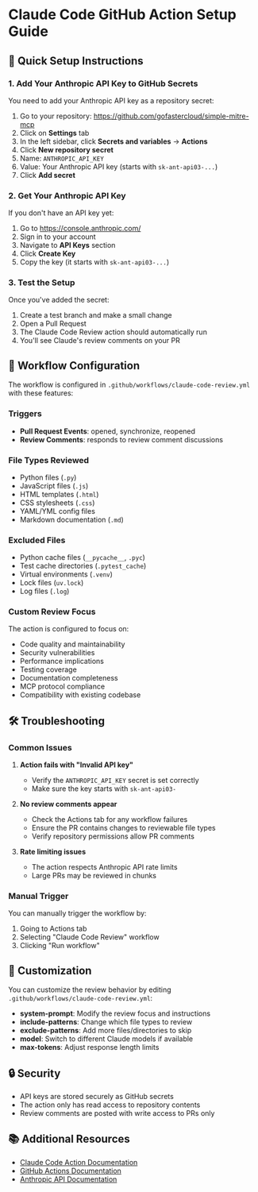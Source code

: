 # Claude Code GitHub Action Setup Guide

## 🚀 Quick Setup Instructions

### 1. Add Your Anthropic API Key to GitHub Secrets

You need to add your Anthropic API key as a repository secret:

1. Go to your repository: https://github.com/gofastercloud/simple-mitre-mcp
2. Click on **Settings** tab
3. In the left sidebar, click **Secrets and variables** → **Actions**
4. Click **New repository secret**
5. Name: `ANTHROPIC_API_KEY`
6. Value: Your Anthropic API key (starts with `sk-ant-api03-...`)
7. Click **Add secret**

### 2. Get Your Anthropic API Key

If you don't have an API key yet:

1. Go to https://console.anthropic.com/
2. Sign in to your account
3. Navigate to **API Keys** section
4. Click **Create Key**
5. Copy the key (it starts with `sk-ant-api03-...`)

### 3. Test the Setup

Once you've added the secret:

1. Create a test branch and make a small change
2. Open a Pull Request
3. The Claude Code Review action should automatically run
4. You'll see Claude's review comments on your PR

## 🔧 Workflow Configuration

The workflow is configured in `.github/workflows/claude-code-review.yml` with these features:

### Triggers
- **Pull Request Events**: opened, synchronize, reopened
- **Review Comments**: responds to review comment discussions

### File Types Reviewed
- Python files (`.py`)
- JavaScript files (`.js`) 
- HTML templates (`.html`)
- CSS stylesheets (`.css`)
- YAML/YML config files
- Markdown documentation (`.md`)

### Excluded Files
- Python cache files (`__pycache__`, `.pyc`)
- Test cache directories (`.pytest_cache`)
- Virtual environments (`.venv`)
- Lock files (`uv.lock`)
- Log files (`.log`)

### Custom Review Focus
The action is configured to focus on:
- Code quality and maintainability
- Security vulnerabilities
- Performance implications  
- Testing coverage
- Documentation completeness
- MCP protocol compliance
- Compatibility with existing codebase

## 🛠️ Troubleshooting

### Common Issues

1. **Action fails with "Invalid API key"**
   - Verify the `ANTHROPIC_API_KEY` secret is set correctly
   - Make sure the key starts with `sk-ant-api03-`

2. **No review comments appear**
   - Check the Actions tab for any workflow failures
   - Ensure the PR contains changes to reviewable file types
   - Verify repository permissions allow PR comments

3. **Rate limiting issues**
   - The action respects Anthropic API rate limits
   - Large PRs may be reviewed in chunks

### Manual Trigger

You can manually trigger the workflow by:
1. Going to Actions tab
2. Selecting "Claude Code Review" workflow
3. Clicking "Run workflow"

## 📝 Customization

You can customize the review behavior by editing `.github/workflows/claude-code-review.yml`:

- **system-prompt**: Modify the review focus and instructions
- **include-patterns**: Change which file types to review
- **exclude-patterns**: Add more files/directories to skip
- **model**: Switch to different Claude models if available
- **max-tokens**: Adjust response length limits

## 🔒 Security

- API keys are stored securely as GitHub secrets
- The action only has read access to repository contents
- Review comments are posted with write access to PRs only

## 📚 Additional Resources

- [Claude Code Action Documentation](https://github.com/anthropics/claude-code-action)
- [GitHub Actions Documentation](https://docs.github.com/en/actions)
- [Anthropic API Documentation](https://docs.anthropic.com/)